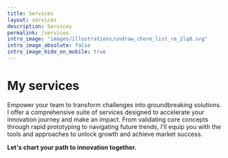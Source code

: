 ```yaml
---
title: Services
layout: services
description: Services
permalink: /services
intro_image: "images/illustrations/undraw_chore_list_re_2lq8.svg"
intro_image_absolute: false
intro_image_hide_on_mobile: true
---
```


# My services

Empower your team to transform challenges into groundbreaking solutions. I offer a comprehensive suite of services designed to accelerate your innovation journey and make an impact. From validating core concepts through rapid prototyping to navigating future trends, I'll equip you with the tools and approaches to unlock growth and achieve market success.

**Let's chart your path to innovation together.**
